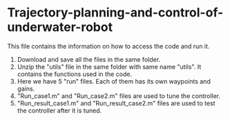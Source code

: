 # Trajectory-planning-and-control-of-underwater-robot
This file contains the information on how to access the code and run it.
1.	Download and save all the files in the same folder.
2.	Unzip the "utils" file in the same folder with same name "utils". It contains the functions used in the code.
4.	Here we have 5 "run" files. Each of them has its own waypoints and gains.
5.	"Run_case1.m" and "Run_case2.m" files are used to tune the controller.
6.	"Run_result_case1.m" and "Run_result_case2.m" files are used to test the controller after it is tuned.
